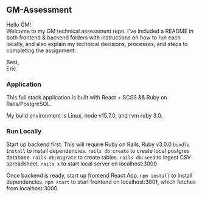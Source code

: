 ## GM-Assessment

Hello GM!  
Welcome to my GM technical assessment repo. I've included a README in both frontend & backend folders with instructions on how to run each locally, and also explain my technical decisions, processes, and steps to completing the assignment.  

Best,  
Eric

### Application
This full stack application is built with React + SCSS && Ruby on Rails/PostgreSQL.

My build environment is Linux, node v15.7.0, and rvm ruby 3.0.

### Run Locally
Start up backend first. This will require Ruby on Rails, Ruby v3.0.0
`bundle install` to install dependencies.
`rails db:create` to create local postgres database.
`rails db:migrate` to create tables.
`rails db:seed` to ingest CSV spreadsheet.
`rails s` to start local server on localhost:3000

Once backend is ready, start up frontend React App.
`npm install` to install dependencies.
`npm start` to start frontend on localhost:3001, which fetches from localhost:3000.